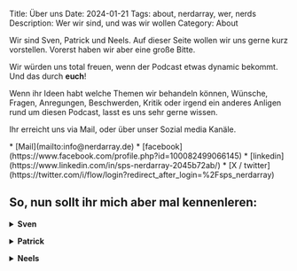 Title: Über uns
Date: 2024-01-21
Tags: about, nerdarray, wer, nerds
Description: Wer wir sind, und was wir wollen
Category: About

<p>Wir sind Sven, Patrick und Neels. Auf dieser Seite wollen wir uns gerne kurz vorstellen.  
    Vorerst haben wir aber eine große Bitte.  </p>
<p>Wir würden uns total freuen, wenn der Podcast etwas dynamic bekommt.  
Und das durch <b>euch</b>!  </p>
  
<p>Wenn ihr Ideen habt welche Themen wir behandeln können, Wünsche, Fragen, Anregungen, Beschwerden, Kritik oder irgend ein anderes Anligen rund um diesen Podcast, lasst es uns sehr gerne wissen.  </p>
<p>Ihr erreicht uns via Mail, oder über unser Sozial media Kanäle.</p>
* [Mail](mailto:info@nerdarray.de)
* [facebook](https://www.facebook.com/profile.php?id=100082499066145)
* [linkedin](https://www.linkedin.com/in/sps-nerdarray-2045b72ab/)
* [X / twitter](https://twitter.com/i/flow/login?redirect_after_login=%2Fsps_nerdarray)
  
<p><h2>So, nun sollt ihr mich aber mal kennenleren:</h2></p>

<details close>
    <summary><b>Sven</b></summary>
        <p>Hey, ich bin Sven, und habe folgendes zu sagen.</p>
</details>
<p>
<details close>
    <summary><b>Patrick</b></summary>
        <p>Hey, ich bin Patrick, und habe folgendes zu sagen.</p>
	
</details>
<p>
<details close>
    <summary><b>Neels</b></summary>
        <p>Hey, ich bin Neels und vor über 40 Jahren in Frankfurt am Main habe ich das Licht der Welt erblickt.</p>
        <p>Nach einer Standardkarriere in der Schule bis zum Realschulabschluss habe ich eine Lehre als Energie und Anlagen Techniker bei der Deutschen Bahn absolviert. Direkt im Anschluss habe ich mein Fachabitur gemacht um dann Allgemeine Elektrotechnik zu studieren.</p>
        <p>Schon im Studium habe ich gemerkt, dass die Automatisierungstechnik mich mehr interessiert als die anderen Fachrichtungen. So befasste ich mich bei meinem Praxis-Semester sowie meine Diplomarbeit mit diesem Thema in der Schiffbau-Branche.</p>
        <p>Los gelassen hat mich das Thmema bislang nicht, so dass ich seit dem Ende meiner Diplomarbeit in diesem Thema tätig bin.</p>
        <p>Mittlerweile gehören neben den IEC61131-3 Sprachen, auch python, c, javascript sowie der Umgang mit Scada-Systmen zu meinen Expertiesen.</p>
        <p>Gerne teile ich im Podcast meine Erfahrung mit euch, und hoffe das Interesse um das Thema Automatiesierung, bei dem ein oder anderem erwecken zu können.</p>
</details>
<p>
